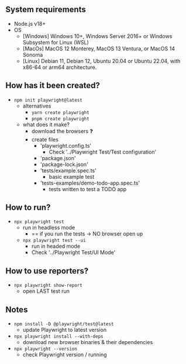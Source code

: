 ## System requirements
* Node.js v18+
* OS
  * [Windows] Windows 10+, Windows Server 2016+ or Windows Subsystem for Linux (WSL)
  * [MacOs] MacOS 12 Monterey, MacOS 13 Ventura, or MacOS 14 Sonoma
  * [Linux] Debian 11, Debian 12, Ubuntu 20.04 or Ubuntu 22.04, with x86-64 or arm64 architecture.

## How has it been created?
* `npm init playwright@latest`
  * alternatives
    * `yarn create playwright`
    * `pnpm create playwright`
  * what does it make?
    * download the browsers ❓
    * create files
      * 'playwright.config.ts'
        * Check '../Playwright Test/Test configuration'
      * 'package.json'
      * 'package-lock.json'
      * 'tests/example.spec.ts'
        * basic example test
      * 'tests-examples/demo-todo-app.spec.ts'
        * tests written to test a TODO app

## How to run?
* `npx playwright test`
  * run in headless mode
    * == if you run the tests -> NO browser open up
  * `npx playwright test --ui`
    * run in headed mode
    * Check '../Playwright Test/UI Mode'

## How to use reporters?
* `npx playwright show-report`
  * open LAST test run

## Notes
* `npm install -D @playwright/test@latest`
  * update Playwright to latest version
* `npx playwright install --with-deps`
  * download new browser binaries & their dependencies
* `npx playwright --version`
  * check Playwright version / running
